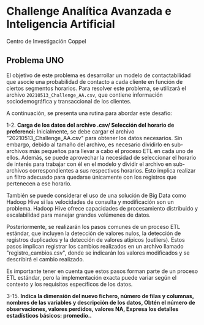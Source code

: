 # Challenge Analítica Avanzada e Inteligencia Artificial
Centro de Investigación Coppel

## Problema UNO

El objetivo de este problema es desarrollar un modelo de contactabilidad que asocie una probabilidad de contacto a cada cliente en función de ciertos segmentos horarios. Para resolver este problema, se utilizará el archivo `20210513_Challenge_AA.csv`, que contiene información sociodemográfica y transaccional de los clientes.

A continuación, se presenta una rutina para abordar este desafío:

1-2. **Carga de los datos del archivo .csv/ Selección del horario de preferenci:** Inicialmente, se debe cargar el archivo "20210513_Challenge_AA.csv" para obtener los datos necesarios. Sin embargo, debido al tamaño del archivo, es necesario dividirlo en sub-archivos más pequeños para llevar a cabo el proceso ETL en cada uno de ellos. Además, se puede aprovechar la necesidad de seleccionar el horario de interés para trabajar con él en el modelo y dividir el archivo en sub-archivos correspondientes a sus respectivos horarios. Esto implica realizar un filtro adecuado para quedarse únicamente con los registros que pertenecen a ese horario.

También se puede considerar el uso de una solución de Big Data como Hadoop Hive si las velocidades de consulta y modificación son un problema. Hadoop Hive ofrece capacidades de procesamiento distribuido y escalabilidad para manejar grandes volúmenes de datos.

Posteriormente, se realizarán los pasos comunes de un proceso ETL estándar, que incluyen la detección de valores nulos, la detección de registros duplicados y la detección de valores atípicos (outliers). Estos pasos implican registrar los cambios realizados en un archivo llamado "registro_cambios.csv", donde se indicarán los valores modificados y se describirá el cambio realizado.

Es importante tener en cuenta que estos pasos forman parte de un proceso ETL estándar, pero la implementación exacta puede variar según el contexto y los requisitos específicos de los datos.

3-15. **Indica la dimensión del nuevo fichero, número de filas y columnas, nombres de las
variables y descripción de los datos, Obtén el número de observaciones, valores perdidos, valores NA, Expresa los detalles estadísticos básicos: promedio..**

